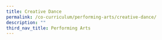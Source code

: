 ```yaml
---
title: Creative Dance
permalink: /co-curriculum/performing-arts/creative-dance/
description: ""
third_nav_title: Performing Arts
---
```

